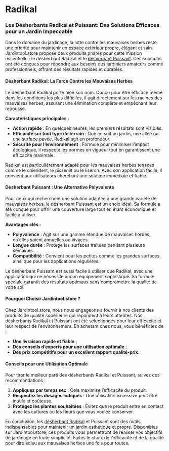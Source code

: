 # Radikal
### Les Désherbants Radikal et Puissant: Des Solutions Efficaces pour un Jardin Impeccable

Dans le domaine du jardinage, la lutte contre les mauvaises herbes reste une priorité pour maintenir un espace extérieur propre, élégant et sain. Jardintool.store propose deux produits phares pour cette mission essentielle : le désherbant Radikal et le <a href="https://jardintool.store/collections/desherbant-puissant">désherbant Puissant</a>. Ces solutions ont été conçues pour répondre aux besoins des jardiniers amateurs comme professionnels, offrant des résultats rapides et durables.

#### Désherbant Radikal: La Force Contre les Mauvaises Herbes

Le désherbant Radikal porte bien son nom. Conçu pour être efficace même dans les conditions les plus difficiles, il agit directement sur les racines des mauvaises herbes, assurant une élimination complète et empêchant leur repousse.

**Caractéristiques principales :**
- **Action rapide** : En quelques heures, les premiers résultats sont visibles.
- **Efficacité sur tout type de terrain** : Que ce soit un jardin, une allée ou une surface pavée, Radikal agit en profondeur.
- **Sécurité pour l’environnement** : Formulé pour minimiser l’impact écologique, il respecte les normes en vigueur tout en garantissant une efficacité maximale.

Radikal est particulièrement adapté pour les mauvaises herbes tenaces comme le chiendent, le pissenlit ou le liseron. Avec son application facile, il convient aux utilisateurs cherchant une solution immédiate et fiable.

#### Désherbant Puissant : Une Alternative Polyvalente

Pour ceux qui recherchent une solution adaptée à une grande variété de mauvaises herbes, le désherbant Puissant est un choix idéal. Sa formule a été conçue pour offrir une couverture large tout en étant économique et facile à utiliser.

**Avantages clés :**
- **Polyvalence** : Agit sur une gamme étendue de mauvaises herbes, qu’elles soient annuelles ou vivaces.
- **Longue durée** : Protège les surfaces traitées pendant plusieurs semaines.
- **Compatibilité** : Convient pour les petites comme les grandes surfaces, ainsi que pour les applications régulières.

Le désherbant Puissant est aussi facile à utiliser que Radikal, avec une application qui ne nécessite aucun équipement sophistiqué. Sa formule spéciale garantit des résultats optimaux sans compromettre la qualité de votre sol.

#### Pourquoi Choisir Jardintool.store ?

Chez Jardintool.store, nous nous engageons à fournir à nos clients des produits de qualité supérieure qui répondent à leurs attentes. Nos désherbants Radikal et Puissant ont été sélectionnés pour leur efficacité et leur respect de l’environnement. En achetant chez nous, vous bénéficiez de :
- **Une livraison rapide et fiable** ;
- **Des conseils d’experts pour une utilisation optimale** ;
- **Des prix compétitifs pour un excellent rapport qualité-prix**.

#### Conseils pour une Utilisation Optimale

Pour tirer le meilleur parti des désherbants Radikal et Puissant, suivez ces recommandations :
1. **Appliquez par temps sec** : Cela maximise l’efficacité du produit.
2. **Respectez les dosages indiqués** : Une utilisation excessive peut être inutile et coûteuse.
3. **Protégez les plantes souhaitées** : Évitez que le produit entre en contact avec les cultures ou les fleurs que vous voulez conserver.

En conclusion, les <a href="https://jardintool.store/collections/desherbant-puissant">désherbant Radikal</a> et Puissant sont des outils indispensables pour maintenir un jardin esthétique et propre. Disponibles sur Jardintool.store, ces produits vous permettront de réaliser vos objectifs de jardinage en toute simplicité. Faites le choix de l’efficacité et de la qualité pour dire adieu aux mauvaises herbes une fois pour toutes.

